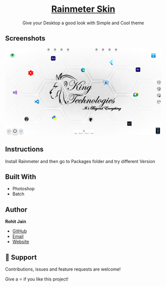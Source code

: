 <h1 align="center"><a href="https://portfolio-builder-client.vercel.app/">Rainmeter Skin</a></h1>

<p align="center">Give your Desktop a good look with Simple and Cool theme</p>

## Screenshots

![Theme](/Screenshots/1.png "Theme")

## Instructions

Install Rainmeter and then go to Packages folder and try different Version

## Built With

- Photoshop
- Batch

## Author

**Rohit Jain**

- [GitHub](https://github.com/rohit19060)
- [Email](rohitjain19060@gmail.com)
- [Website](https://kingtechnologies.in)

## 🤝 Support

Contributions, issues and feature requests are welcome!

Give a ⭐️ if you like this project!
